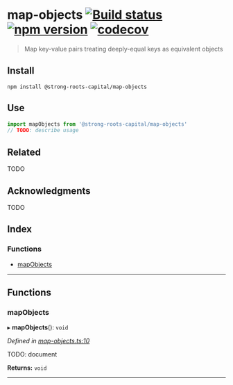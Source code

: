 
map-objects [![Build status](https://travis-ci.org/strong-roots-capital/map-objects.svg?branch=master)](https://travis-ci.org/strong-roots-capital/map-objects) [![npm version](https://img.shields.io/npm/v/@strong-roots-capital/map-objects.svg)](https://npmjs.org/package/@strong-roots-capital/map-objects) [![codecov](https://codecov.io/gh/strong-roots-capital/map-objects/branch/master/graph/badge.svg)](https://codecov.io/gh/strong-roots-capital/map-objects)
============================================================================================================================================================================================================================================================================================================================================================================================================================================================================

> Map key-value pairs treating deeply-equal keys as equivalent objects

Install
-------

```shell
npm install @strong-roots-capital/map-objects
```

Use
---

```typescript
import mapObjects from '@strong-roots-capital/map-objects'
// TODO: describe usage
```

Related
-------

TODO

Acknowledgments
---------------

TODO

## Index

### Functions

* [mapObjects](#mapobjects)

---

## Functions

<a id="mapobjects"></a>

###  mapObjects

▸ **mapObjects**(): `void`

*Defined in [map-objects.ts:10](https://github.com/strong-roots-capital/map-objects/blob/8265122/src/map-objects.ts#L10)*

TODO: document

**Returns:** `void`

___

